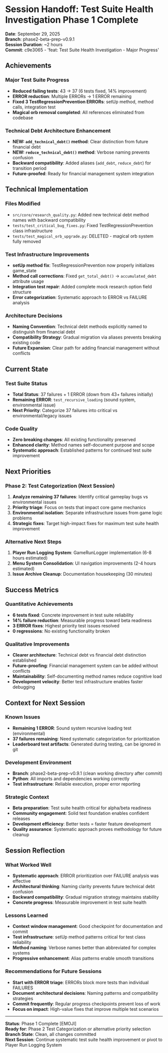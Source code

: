 # Session Handoff: Test Suite Health Investigation Phase 1 Complete

**Date**: September 29, 2025  
**Branch**: phase2-beta-prep-v0.9.1  
**Session Duration**: ~2 hours  
**Commit**: c9e3065 - 'feat: Test Suite Health Investigation - Major Progress'

## Achievements

### Major Test Suite Progress
- **Reduced failing tests**: 43 -> 37 (6 tests fixed, 14% improvement)
- **ERROR reduction**: Multiple ERRORs -> 1 ERROR remaining 
- **Fixed 3 TestRegressionPrevention ERRORs**: setUp method, method calls, integration test
- **Magical orb removal completed**: All references eliminated from codebase

### Technical Debt Architecture Enhancement
- **NEW: `add_technical_debt()` method**: Clear distinction from future financial debt
- **NEW: `reduce_technical_debt()` method**: Verbose naming prevents confusion  
- **Backward compatibility**: Added aliases (`add_debt`, `reduce_debt`) for transition period
- **Future-proofed**: Ready for financial management system integration

## Technical Implementation

### Files Modified
- `src/core/research_quality.py`: Added new technical debt method names with backward compatibility
- `tests/test_critical_bug_fixes.py`: Fixed TestRegressionPrevention class infrastructure
- `tests/test_magical_orb_upgrade.py`: DELETED - magical orb system fully removed

### Test Infrastructure Improvements
- **setUp method fix**: TestRegressionPrevention now properly initializes game_state
- **Method call corrections**: Fixed `get_total_debt()` -> `accumulated_debt` attribute usage
- **Integration test repair**: Added complete mock research option field structure
- **Error categorization**: Systematic approach to ERROR vs FAILURE analysis

### Architecture Decisions
- **Naming Convention**: Technical debt methods explicitly named to distinguish from financial debt
- **Compatibility Strategy**: Gradual migration via aliases prevents breaking existing code
- **Future Expansion**: Clear path for adding financial management without conflicts

## Current State

### Test Suite Status
- **Total Status**: 37 failures + 1 ERROR (down from 43+ failures initially)
- **Remaining ERROR**: `test_recursive_loading` (sound system, environmental issue)
- **Next Priority**: Categorize 37 failures into critical vs environmental/legacy issues

### Code Quality
- **Zero breaking changes**: All existing functionality preserved
- **Enhanced clarity**: Method names self-document purpose and scope
- **Systematic approach**: Established patterns for continued test suite improvement

## Next Priorities

### Phase 2: Test Categorization (Next Session)
1. **Analyze remaining 37 failures**: Identify critical gameplay bugs vs environmental issues
2. **Priority triage**: Focus on tests that impact core game mechanics
3. **Environmental isolation**: Separate infrastructure issues from game logic problems
4. **Strategic fixes**: Target high-impact fixes for maximum test suite health improvement

### Alternative Next Steps
1. **Player Run Logging System**: GameRunLogger implementation (6-8 hours estimated)
2. **Menu System Consolidation**: UI navigation improvements (2-4 hours estimated)
3. **Issue Archive Cleanup**: Documentation housekeeping (30 minutes)

## Success Metrics

### Quantitative Achievements
- **6 tests fixed**: Concrete improvement in test suite reliability
- **14% failure reduction**: Measurable progress toward beta readiness
- **3 ERROR fixes**: Highest priority test issues resolved
- **0 regressions**: No existing functionality broken

### Qualitative Improvements
- **Clearer architecture**: Technical debt vs financial debt distinction established
- **Future-proofing**: Financial management system can be added without conflicts
- **Maintainability**: Self-documenting method names reduce cognitive load
- **Development velocity**: Better test infrastructure enables faster debugging

## Context for Next Session

### Known Issues
- **Remaining 1 ERROR**: Sound system recursive loading test (environmental)
- **37 failures remaining**: Need systematic categorization for prioritization
- **Leaderboard test artifacts**: Generated during testing, can be ignored in git

### Development Environment
- **Branch**: phase2-beta-prep-v0.9.1 (clean working directory after commit)
- **Python**: All imports and dependencies working correctly
- **Test infrastructure**: Reliable execution, proper error reporting

### Strategic Context
- **Beta preparation**: Test suite health critical for alpha/beta readiness
- **Community engagement**: Solid test foundation enables confident releases
- **Development efficiency**: Better tests = faster feature development
- **Quality assurance**: Systematic approach proves methodology for future cleanup

## Session Reflection

### What Worked Well
- **Systematic approach**: ERROR prioritization over FAILURE analysis was effective
- **Architectural thinking**: Naming clarity prevents future technical debt confusion
- **Backward compatibility**: Gradual migration strategy maintains stability
- **Concrete progress**: Measurable improvement in test suite health

### Lessons Learned
- **Context window management**: Good checkpoint for documentation and commit
- **Test infrastructure**: setUp method patterns critical for test class reliability  
- **Method naming**: Verbose names better than abbreviated for complex systems
- **Progressive enhancement**: Alias patterns enable smooth transitions

### Recommendations for Future Sessions
- **Start with ERROR triage**: ERRORs block more tests than individual FAILURES
- **Document architectural decisions**: Naming patterns and compatibility strategies
- **Commit frequently**: Regular progress checkpoints prevent loss of work
- **Focus on impact**: High-value fixes that improve multiple test scenarios

---

**Status**: Phase 1 Complete [EMOJI]  
**Ready for**: Phase 2 Test Categorization or alternative priority selection  
**Branch State**: Clean, all changes committed  
**Next Session**: Continue systematic test suite health improvement or pivot to Player Run Logging System